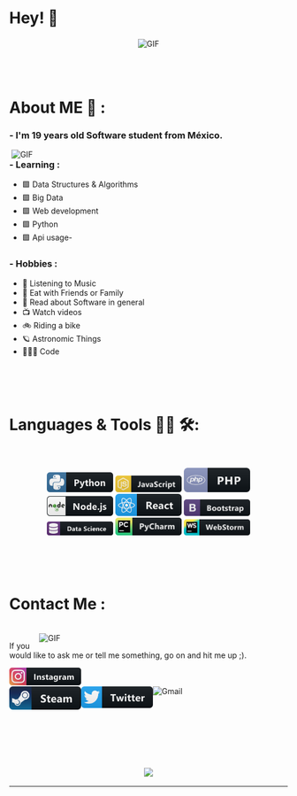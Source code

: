 # Hey! 👋

<div align="center">
<img hight="300" width="700" alt="GIF" align="center" src="https://i.pinimg.com/originals/21/11/61/21116158daaeb1459b4ec0758505e1ad.gif">
</div>

</br>
</br>
</br>


# About ME 💬 :

### - I'm 19 years old Software student from México.

<img hight="400" width="500" alt="GIF" align="right" src="https://media.tenor.com/A2UGuAXfHEUAAAAC/cat-laptop.gif">

### - Learning :
- 🟩 Data Structures & Algorithms
- 🟩 Big Data
- 🟩 Web development
- 🟩 Python
- 🟩 Api usage- 

### - Hobbies : 
- 🎵 Listening to Music
- 🥞 Eat with Friends or Family
- 📗 Read about Software in general 
- 📺 Watch videos
- 🚲 Riding a bike
- 🪐 Astronomic Things
- 🧑🏽‍💻 Code

</br>
</br>
</br>



# Languages & Tools 👨‍💻 🛠:
</br>

<p align="center">

<!-- For more icons please follow  https://github.com/MikeCodesDotNET/ColoredBadges -->
<img src="https://github.com/MikeCodesDotNET/ColoredBadges/raw/master/svg/dev/languages/python.svg" alt="python" width="120" hight="50">
<img src="https://github.com/MikeCodesDotNET/ColoredBadges/raw/master/svg/dev/languages/js.svg" alt="javascript"  width="120" hight="50">
<img src="https://github.com/MikeCodesDotNET/ColoredBadges/raw/master/svg/dev/languages/php.svg" alt="javascript"  width="120" hight="50">
</br>
<img src="https://github.com/MikeCodesDotNET/ColoredBadges/raw/master/svg/dev/frameworks/nodejs.svg" alt="google_cloud_platform" width="120" hight="50">
<img src="https://github.com/MikeCodesDotNET/ColoredBadges/raw/master/svg/dev/frameworks/react.svg" alt="visualstudio_code" width="120" hight="50">
<img src="https://github.com/MikeCodesDotNET/ColoredBadges/raw/master/svg/dev/frameworks/bootstrap.svg" alt="visualstudio_code" width="120" hight="50">
</br>
<img src="https://github.com/MikeCodesDotNET/ColoredBadges/raw/master/svg/dev/misc/datascience.svg" alt="pc" width="120" hight="50">
<img src="https://github.com/MikeCodesDotNET/ColoredBadges/raw/master/svg/dev/tools/jetbrains_pycharm.svg" alt="edge" width="120" hight="50">
<img src="https://github.com/MikeCodesDotNET/ColoredBadges/raw/master/svg/dev/tools/jetbrains_webstorm.svg" alt="playstation" width="120" hight="50">
</p>
</br>
</br>
</br>



# Contact Me :

<p>
 </br>


<img hight="320" width="450" align="right" alt="GIF" src="https://media.tenor.com/MyPnF_oV1YAAAAAi/chika-thumbs-up.gif">

If you would like to ask me or tell me something, go on and hit me up ;).

<a href="https://www.instagram.com/carlitos_04r.rb/">
 <img align="left" alt="Gmail" width="130" hight="100" src="https://github.com/MikeCodesDotNET/ColoredBadges/raw/master/svg/social/instagram.svg" />
</a>

</br>
</br>

<a href="https://steamcommunity.com/profiles/76561198422616837/">
 <img align="left" alt="Gmail" width="130" hight="100" src="https://github.com/MikeCodesDotNET/ColoredBadges/raw/master/svg/social/steam.svg" />
</a>

<a href="https://twitter.com/CarlitosReyes_R">
 <img align="left" alt="Gmail" width="130" hight="100" src="https://github.com/MikeCodesDotNET/ColoredBadges/raw/master/svg/social/twitter.svg" />
</a>

<a href="mailto:ashutosh.saxena.2001@gmail.com">
 <img align="left" alt="Gmail" width="130" hight="100" src="https://github.com/Xx-Ashutosh-xX/Xx-Ashutosh-xX/blob/master/assets/icons/gmail.png" />
</a>

</p>
 

</br>
</br>
</br>
</br>
</br>
</br>
</br>



<p align="center" >  
  <a href="https://github.com/anuraghazra/github-readme-stats"> 
<img  src="https://github-readme-stats.vercel.app/api?username=Xx-Ashutosh-xX&&show_icons=true&theme=radical"/>
  </a>
  </p>

*************
